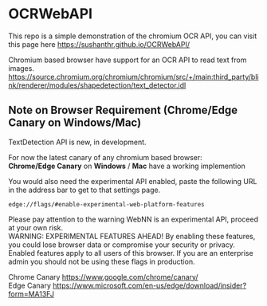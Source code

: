 # OCRWebAPI

This repo is a simple demonstration of the chromium OCR API, you can visit this page here
https://sushanthr.github.io/OCRWebAPI/

Chromium based browser have support for an OCR API to read text from images.
https://source.chromium.org/chromium/chromium/src/+/main:third_party/blink/renderer/modules/shapedetection/text_detector.idl

## Note on Browser Requirement (Chrome/Edge Canary on Windows/Mac)

TextDetection API is new, in development.<br>

For now the latest canary of any chromium based browser:<br>
**Chrome/Edge Canary** on **Windows** / **Mac** have a working implemention<br>

You would also need the experimental API enabled, paste the following URL in the address bar to get to that settings page.

```
edge://flags/#enable-experimental-web-platform-features
```

Please pay attention to the warning WebNN is an experimental API, proceed at your own risk.<br>
WARNING: EXPERIMENTAL FEATURES AHEAD! By enabling these features, you could lose browser data or compromise your security or privacy. Enabled features apply to all users of this browser. If you are an enterprise admin you should not be using these flags in production.

Chrome Canary https://www.google.com/chrome/canary/ <br>
Edge Canary https://www.microsoft.com/en-us/edge/download/insider?form=MA13FJ
